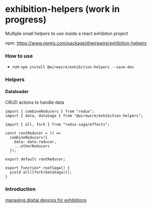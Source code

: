 # exhibition-helpers (work in progress)

Multiple small helpers to use inside a react exhibiton project

npm: https://www.npmjs.com/package/@wirewire/exhibition-helpers

### How to use

- run `npm install @wirewire/exhibition-helpers --save-dev`

### Helpers

#### Dataloader

CRUD actions to handle data

```
import { combineReducers } from "redux";
import { data, dataSaga } from "@wirewire/exhibition-helpers";

import { all, fork } from "redux-saga/effects";

const rootReducer = () =>
  combineReducers({
    data: data.reducer,
    ...otherReducers
  });

export default rootReducer;

export function* rootSaga() {
  yield all([fork(dataSaga)]);
}
```

### Introduction
[managing digital devices for exhibitions](https://wirewire.de/article/managing-digital-devices-for-exhibitions)
